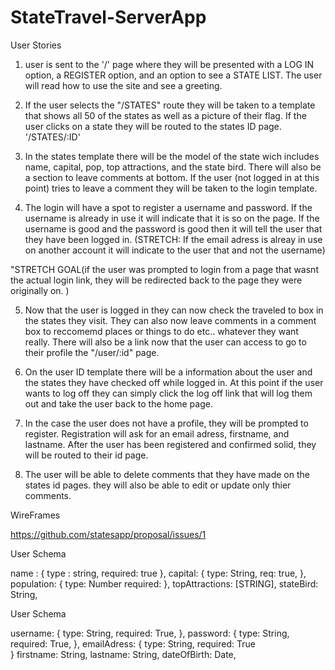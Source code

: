 # StateTravel-ServerApp


User Stories


1) user is sent to the '/' page where they will be presented with a LOG IN option, a REGISTER option, and an option to see a STATE LIST. The user will read how to use the site and see a greeting. 

2) If the user selects the "/STATES" route they will be taken to a template that shows all 50 of the states as well as a picture of their flag. If the user clicks on a state they will be routed to the states ID page. '/STATES/:ID' 

3) In the states template there will be the model of the state wich includes name, capital, pop, top attractions, and the state bird. There will also be a section to leave comments at bottom. If the user (not logged in at this point) tries to leave a comment they will be taken to the login template. 

4) The login will have a spot to register a username and password. If the username is already in use it will indicate that it is so on the page. If the username is good and the password is good then it will tell the user that they have been logged in. (STRETCH: If the email adress is alreay in use on another account it will indicate to the user that and not the username)

"STRETCH GOAL(if the user was prompted to login from a page that wasnt the actual login link, they will be redirected back to the page they were originally on. )


5) Now that the user is logged in they can now check the traveled to box in the states they visit. They can also now leave comments in a comment box to reccomemd places or things to do etc.. whatever they want really. There will also be a link now that the user can access to go to their profile the "/user/:id" page.

6) On the user ID template there will be a information about the user and the states they have checked off while logged in. At this point if the user wants to log off they can simply click the log off link that will log them out and take the user back to the home page. 

7) In the case the user does not have a profile, they will be prompted to register. Registration will ask for an email adress, firstname, and lastname. After the user has been registered and confirmed solid, they will be routed to their id page. 

8) The user will be able to delete comments that they have made on the states id pages. 	they will also be able to edit or update only thier comments. 


WireFrames

https://github.com/statesapp/proposal/issues/1


User Schema

name : {
	type : string,
	required: true
},
capital: {
	type: String,
	req: true, 
},
population: {
	type: Number
	required: 
},
topAttractions: [STRING],
stateBird: String, 


User Schema

username: {
	type: String,
	required: True, 
},
password: {
	type: String, 
	required: True, 
},
emailAdress: {
	type: String, 
	required: True  
} 
firstname: String, 
lastname: String,
dateOfBirth: Date,
